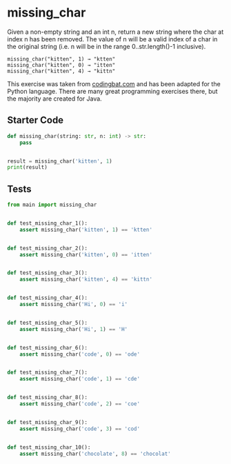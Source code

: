 # missing_char




Given a non-empty string and an int n, return a new string where the char at index n has been removed. The value of n will be a valid index of a char in the original string (i.e. n will be in the range 0..str.length()-1 inclusive).

```
missing_char("kitten", 1) → "ktten"
missing_char("kitten", 0) → "itten"
missing_char("kitten", 4) → "kittn"
```

This exercise was taken from [codingbat.com](https://codingbat.com/prob/p190570) and has been adapted for the Python language. There are many great programming exercises there, but the majority are created for Java.

## Starter Code
```python
def missing_char(string: str, n: int) -> str:
    pass


result = missing_char('kitten', 1)
print(result)
```

## Tests
```python
from main import missing_char


def test_missing_char_1():
    assert missing_char('kitten', 1) == 'ktten'


def test_missing_char_2():
    assert missing_char('kitten', 0) == 'itten'


def test_missing_char_3():
    assert missing_char('kitten', 4) == 'kittn'


def test_missing_char_4():
    assert missing_char('Hi', 0) == 'i'


def test_missing_char_5():
    assert missing_char('Hi', 1) == 'H'


def test_missing_char_6():
    assert missing_char('code', 0) == 'ode'


def test_missing_char_7():
    assert missing_char('code', 1) == 'cde'


def test_missing_char_8():
    assert missing_char('code', 2) == 'coe'


def test_missing_char_9():
    assert missing_char('code', 3) == 'cod'


def test_missing_char_10():
    assert missing_char('chocolate', 8) == 'chocolat'
```
